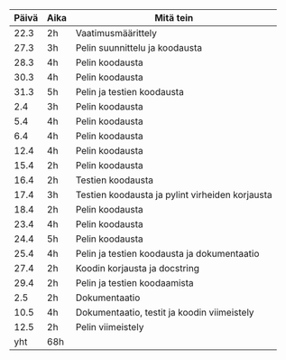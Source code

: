 |Päivä   |Aika      |Mitä tein               |
|--------|----------|------------------------|
|22.3    |2h        |Vaatimusmäärittely      |
|27.3    |3h        |Pelin suunnittelu ja koodausta|
|28.3    |4h        |Pelin koodausta|
|30.3    |4h        |Pelin koodausta|
|31.3    |5h        |Pelin ja testien koodausta|
|2.4     |3h        |Pelin koodausta|
|5.4     |4h        |Pelin koodausta|
|6.4     |4h        |Pelin koodausta|
|12.4    |4h        |Pelin koodausta|
|15.4    |2h        |Pelin koodausta|
|16.4    |2h        |Testien koodausta|
|17.4    |3h        |Testien koodausta ja pylint virheiden korjausta|
|18.4    |2h        |Pelin koodausta|
|23.4    |4h        |Pelin koodausta|
|24.4    |5h        |Pelin koodausta|  
|25.4    |4h        |Pelin ja testien koodausta ja dokumentaatio|
|27.4    |2h        |Koodin korjausta ja docstring|
|29.4    |2h        |Pelin ja testien koodaamista|
|2.5     |2h        |Dokumentaatio|
|10.5    |4h        |Dokumentaatio, testit ja koodin viimeistely|
|12.5    |2h        |Pelin viimeistely|
|yht     |68h       ||

